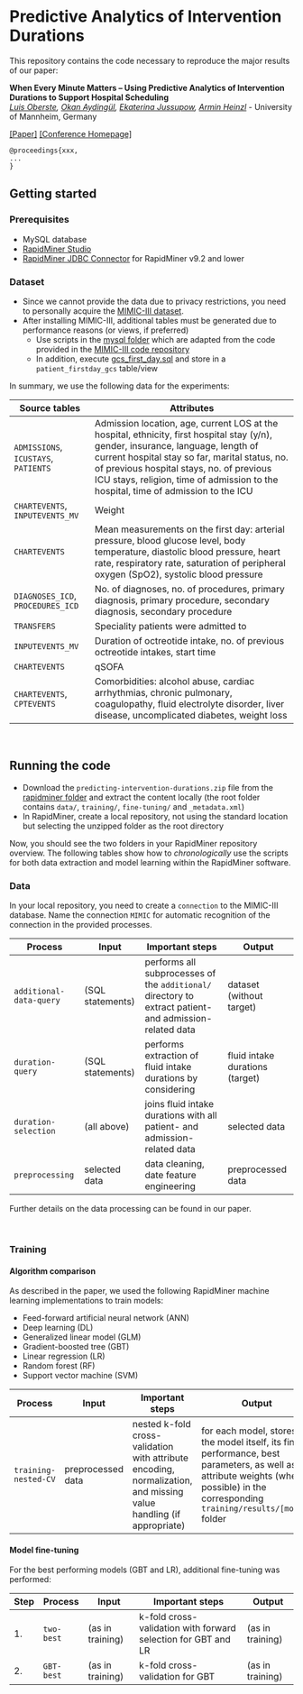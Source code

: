 # Predictive Analytics of Intervention Durations
This repository contains the code necessary to reproduce the major results of our paper:

**When Every Minute Matters – Using Predictive Analytics of Intervention Durations to Support Hospital Scheduling**  
*[Luis Oberste](https://www.bwl.uni-mannheim.de/heinzl/team/luis-oberste/), [Okan Aydingül](https://www.bwl.uni-mannheim.de/heinzl/team/dr-okan-aydinguel/), [Ekaterina Jussupow](https://www.bwl.uni-mannheim.de/heinzl/team/ekaterina-jussupow/), [Armin Heinzl](https://www.bwl.uni-mannheim.de/heinzl/team/prof-dr-armin-heinzl/)* - University of Mannheim, Germany

[[Paper]](#) [[Conference Homepage]](#)

```
@proceedings{xxx,
...
}
```

## Getting started

### Prerequisites

* MySQL database
* [RapidMiner Studio](https://rapidminer.com)
* [RapidMiner JDBC Connector](https://docs.rapidminer.com/latest/studio/connect/database/jdbc/) for RapidMiner v9.2 and lower


### Dataset

* Since we cannot provide the data due to privacy restrictions, you need to personally acquire the [MIMIC-III dataset](https://mimic.physionet.org/).
* After installing MIMIC-III, additional tables must be generated due to performance reasons (or views, if preferred)
  * Use scripts in the [mysql folder](mysql/) which are adapted from the code provided in the [MIMIC-III code repository](https://github.com/MIT-LCP/mimic-code/tree/main/mimic-iii/concepts)
  * In addition, execute [gcs_first_day.sql](https://github.com/MIT-LCP/mimic-code/blob/main/mimic-iii/concepts/firstday/gcs_first_day.sql) and store in a `patient_firstday_gcs` table/view

In summary, we use the following data for the experiments:

Source tables|Attributes
-|-
`ADMISSIONS`, `ICUSTAYS`, `PATIENTS`|Admission location, age, current LOS at the hospital, ethnicity, first hospital stay (y/n), gender, insurance, language, length of current hospital stay so far, marital status, no. of previous hospital stays, no. of previous ICU stays, religion, time of admission to the hospital, time of admission to the ICU
`CHARTEVENTS`, `INPUTEVENTS_MV`|Weight
`CHARTEVENTS`|Mean measurements on the first day: arterial pressure, blood glucose level, body temperature, diastolic blood pressure, heart rate, respiratory rate, saturation of peripheral oxygen (SpO2), systolic blood pressure
`DIAGNOSES_ICD`, `PROCEDURES_ICD`|No. of diagnoses, no. of procedures, primary diagnosis, primary procedure, secondary diagnosis, secondary procedure
`TRANSFERS`|Speciality patients were admitted to
`INPUTEVENTS_MV`|Duration of octreotide intake, no. of previous octreotide intakes, start time
`CHARTEVENTS`|qSOFA
`CHARTEVENTS`, `CPTEVENTS`|Comorbidities: alcohol abuse, cardiac arrhythmias, chronic pulmonary, coagulopathy, fluid electrolyte disorder, liver disease, uncomplicated diabetes, weight loss


<br>

## Running the code

* Download the `predicting-intervention-durations.zip` file from the [rapidminer folder](rapidminer/) and extract the content locally (the root folder contains `data/`, `training/`, `fine-tuning/` and `_metadata.xml`)
* In RapidMiner, create a local repository, not using the standard location but selecting the unzipped folder as the root directory

Now, you should see the two folders in your RapidMiner repository overview. The following tables show how to *chronologically* use the scripts for both data extraction and model learning within the RapidMiner software.

### Data

In your local repository, you need to create a `connection` to the MIMIC-III database. Name the connection `MIMIC` for automatic recognition of the connection in the provided processes.

Process|Input|Important steps|Output
-|-|-|-
`additional-data-query`|(SQL statements)|performs all subprocesses of the `additional/` directory to extract patient- and admission-related data|dataset (without target)
`duration-query`|(SQL statements)|performs extraction of fluid intake durations by considering |fluid intake durations (target)
`duration-selection`|(all above)|joins fluid intake durations with all patient- and admission-related data|selected data
`preprocessing`|selected data|data cleaning, date feature engineering|preprocessed data

Further details on the data processing can be found in our paper.

<br>

### Training

#### Algorithm comparison

As described in the paper, we used the following RapidMiner machine learning implementations to train models:

* Feed-forward artificial neural network (ANN)
* Deep learning (DL)
* Generalized linear model (GLM)
* Gradient-boosted tree (GBT)
* Linear regression (LR)
* Random forest (RF)
* Support vector machine (SVM)

Process|Input|Important steps|Output
-|-|-|-
`training-nested-CV`|preprocessed data|nested k-fold cross-validation with attribute encoding, normalization, and missing value handling (if appropriate)|for each model, stores the model itself, its final performance, best parameters, as well as attribute weights (where possible) in the corresponding `training/results/[model]` folder

#### Model fine-tuning

For the best performing models (GBT and LR), additional fine-tuning was performed:

Step|Process|Input|Important steps|Output
-|-|-|-|-
1.|`two-best`|(as in training)|k-fold cross-validation with forward selection for GBT and LR|(as in training)
2.|`GBT-best`|(as in training)|k-fold cross-validation for GBT|(as in training)
